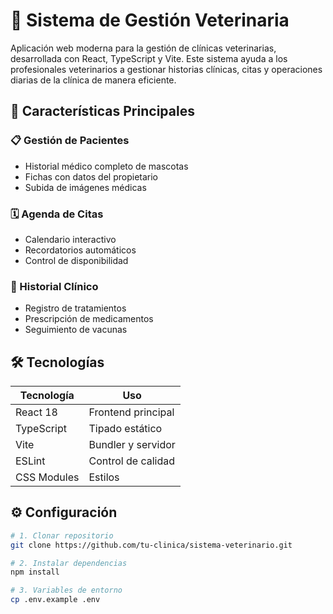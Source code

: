 # 🏥 Sistema de Gestión Veterinaria  

Aplicación web moderna para la gestión de clínicas veterinarias, desarrollada con React, TypeScript y Vite. Este sistema ayuda a los profesionales veterinarios a gestionar historias clínicas, citas y operaciones diarias de la clínica de manera eficiente.

## 🚀 Características Principales  

### 📋 Gestión de Pacientes  
- Historial médico completo de mascotas  
- Fichas con datos del propietario  
- Subida de imágenes médicas  

### 🗓️ Agenda de Citas  
- Calendario interactivo  
- Recordatorios automáticos  
- Control de disponibilidad  

### 💊 Historial Clínico  
- Registro de tratamientos  
- Prescripción de medicamentos  
- Seguimiento de vacunas  

## 🛠️ Tecnologías  

| Tecnología | Uso |
|------------|------|
| React 18 | Frontend principal |
| TypeScript | Tipado estático |
| Vite | Bundler y servidor |
| ESLint | Control de calidad |
| CSS Modules | Estilos |

## ⚙️ Configuración  

```bash
# 1. Clonar repositorio
git clone https://github.com/tu-clinica/sistema-veterinario.git

# 2. Instalar dependencias
npm install

# 3. Variables de entorno
cp .env.example .env


